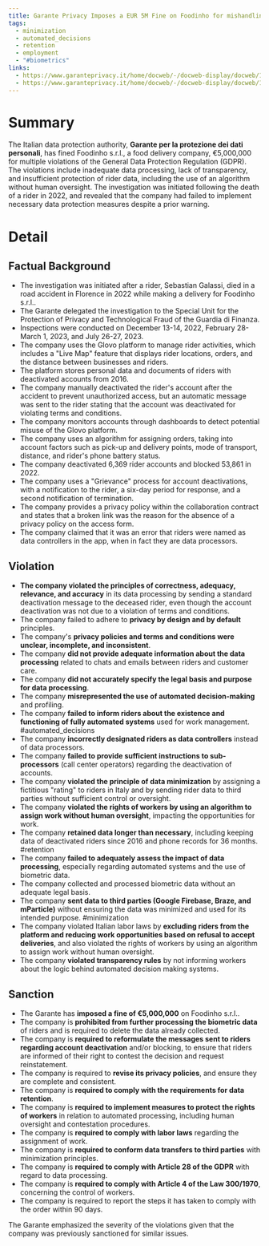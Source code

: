 ```yaml
---
title: Garante Privacy Imposes a EUR 5M Fine on Foodinho for mishandling rider data
tags:
  - minimization
  - automated_decisions
  - retention
  - employment
  - "#biometrics"
links:
  - https://www.garanteprivacy.it/home/docweb/-/docweb-display/docweb/10074840
  - https://www.garanteprivacy.it/home/docweb/-/docweb-display/docweb/10074601
---
```

# Summary

The Italian data protection authority, **Garante per la protezione dei dati personali**, has fined Foodinho s.r.l., a food delivery company, €5,000,000 for multiple violations of the General Data Protection Regulation (GDPR). The violations include inadequate data processing, lack of transparency, and insufficient protection of rider data, including the use of an algorithm without human oversight. The investigation was initiated following the death of a rider in 2022, and revealed that the company had failed to implement necessary data protection measures despite a prior warning.

# Detail

## Factual Background

- The investigation was initiated after a rider, Sebastian Galassi, died in a road accident in Florence in 2022 while making a delivery for Foodinho s.r.l..
- The Garante delegated the investigation to the Special Unit for the Protection of Privacy and Technological Fraud of the Guardia di Finanza.
- Inspections were conducted on December 13-14, 2022, February 28-March 1, 2023, and July 26-27, 2023.
- The company uses the Glovo platform to manage rider activities, which includes a "Live Map" feature that displays rider locations, orders, and the distance between businesses and riders.
- The platform stores personal data and documents of riders with deactivated accounts from 2016.
- The company manually deactivated the rider's account after the accident to prevent unauthorized access, but an automatic message was sent to the rider stating that the account was deactivated for violating terms and conditions.
- The company monitors accounts through dashboards to detect potential misuse of the Glovo platform.
- The company uses an algorithm for assigning orders, taking into account factors such as pick-up and delivery points, mode of transport, distance, and rider's phone battery status.
- The company deactivated 6,369 rider accounts and blocked 53,861 in 2022.
- The company uses a "Grievance" process for account deactivations, with a notification to the rider, a six-day period for response, and a second notification of termination.
- The company provides a privacy policy within the collaboration contract and states that a broken link was the reason for the absence of a privacy policy on the access form.
- The company claimed that it was an error that riders were named as data controllers in the app, when in fact they are data processors.

## Violation

- **The company violated the principles of correctness, adequacy, relevance, and accuracy** in its data processing by sending a standard deactivation message to the deceased rider, even though the account deactivation was not due to a violation of terms and conditions.
- The company failed to adhere to **privacy by design and by default** principles.
- The company's **privacy policies and terms and conditions were unclear, incomplete, and inconsistent**.
- The company **did not provide adequate information about the data processing** related to chats and emails between riders and customer care.
- The company **did not accurately specify the legal basis and purpose for data processing**.
- The company **misrepresented the use of automated decision-making** and profiling.
- The company **failed to inform riders about the existence and functioning of fully automated systems** used for work management. #automated_decisions 
- The company **incorrectly designated riders as data controllers** instead of data processors.
- The company **failed to provide sufficient instructions to sub-processors** (call center operators) regarding the deactivation of accounts.
- The company **violated the principle of data minimization** by assigning a fictitious "rating" to riders in Italy and by sending rider data to third parties without sufficient control or oversight.
- The company **violated the rights of workers by using an algorithm to assign work without human oversight**, impacting the opportunities for work.
- The company **retained data longer than necessary**, including keeping data of deactivated riders since 2016 and phone records for 36 months. #retention 
- The company **failed to adequately assess the impact of data processing**, especially regarding automated systems and the use of biometric data.
- The company collected and processed biometric data without an adequate legal basis.
- The company **sent data to third parties (Google Firebase, Braze, and mParticle)** without ensuring the data was minimized and used for its intended purpose. #minimization
- The company violated Italian labor laws by **excluding riders from the platform and reducing work opportunities based on refusal to accept deliveries**, and also violated the rights of workers by using an algorithm to assign work without human oversight.
- The company **violated transparency rules** by not informing workers about the logic behind automated decision making systems.

## Sanction

- The Garante has **imposed a fine of €5,000,000** on Foodinho s.r.l..
- The company is **prohibited from further processing the biometric data** of riders and is required to delete the data already collected.
- The company is **required to reformulate the messages sent to riders regarding account deactivation** and/or blocking, to ensure that riders are informed of their right to contest the decision and request reinstatement.
- The company is required to **revise its privacy policies**, and ensure they are complete and consistent.
- The company is **required to comply with the requirements for data retention**.
- The company is **required to implement measures to protect the rights of workers** in relation to automated processing, including human oversight and contestation procedures.
- The company is **required to comply with labor laws** regarding the assignment of work.
- The company is **required to conform data transfers to third parties** with minimization principles.
- The company is **required to comply with Article 28 of the GDPR** with regard to data processing.
- The company is **required to comply with Article 4 of the Law 300/1970**, concerning the control of workers.
- The company is required to report the steps it has taken to comply with the order within 90 days.

The Garante emphasized the severity of the violations given that the company was previously sanctioned for similar issues.